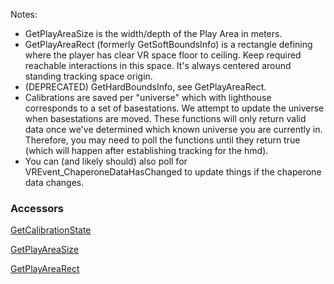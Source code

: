 Notes:
* GetPlayAreaSize is the width/depth of the Play Area in meters.
* GetPlayAreaRect (formerly GetSoftBoundsInfo) is a rectangle defining where the player has clear VR space floor to ceiling. Keep required reachable interactions in this space. It's always centered around standing tracking space origin.
* (DEPRECATED) GetHardBoundsInfo, see GetPlayAreaRect.
* Calibrations are saved per "universe" which with lighthouse corresponds to a set of basestations.  We attempt to update the universe when basestations are moved.  These functions will only return valid data once we've determined which known universe you are currently in.  Therefore, you may need to poll the functions until they return true (which will happen after establishing tracking for the hmd).
* You can (and likely should) also poll for VREvent_ChaperoneDataHasChanged to update things if the chaperone data changes.

### Accessors ###

[GetCalibrationState](https://github.com/ValveSoftware/openvr/wiki/IVRChaperone::GetCalibrationState)

[GetPlayAreaSize](https://github.com/ValveSoftware/openvr/wiki/IVRChaperone::GetPlayAreaSize)

[GetPlayAreaRect](https://github.com/ValveSoftware/openvr/wiki/IVRChaperone::GetPlayAreaRect)